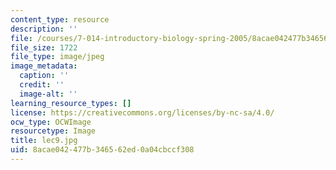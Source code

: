 ```yaml
---
content_type: resource
description: ''
file: /courses/7-014-introductory-biology-spring-2005/8acae042477b346562ed0a04cbccf308_lec9.jpg
file_size: 1722
file_type: image/jpeg
image_metadata:
  caption: ''
  credit: ''
  image-alt: ''
learning_resource_types: []
license: https://creativecommons.org/licenses/by-nc-sa/4.0/
ocw_type: OCWImage
resourcetype: Image
title: lec9.jpg
uid: 8acae042-477b-3465-62ed-0a04cbccf308
---
```

